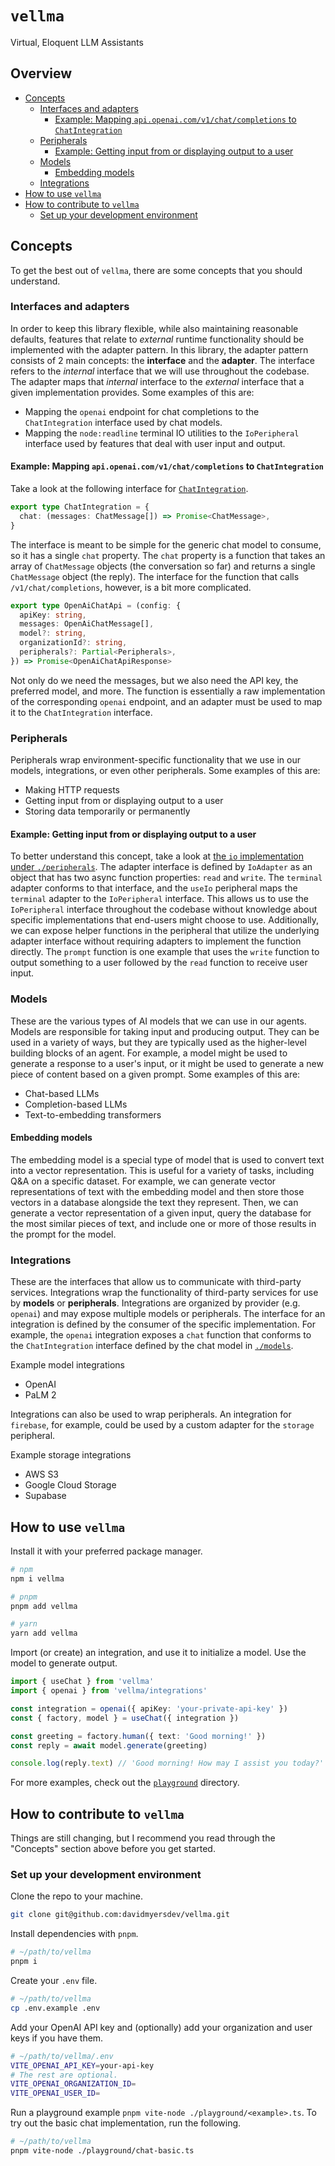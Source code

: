 # `vellma` <!-- omit in toc -->

Virtual, Eloquent LLM Assistants

## Overview <!-- omit in toc -->

- [Concepts](#concepts)
  - [Interfaces and adapters](#interfaces-and-adapters)
    - [Example: Mapping `api.openai.com/v1/chat/completions` to `ChatIntegration`](#example-mapping-apiopenaicomv1chatcompletions-to-chatintegration)
  - [Peripherals](#peripherals)
    - [Example: Getting input from or displaying output to a user](#example-getting-input-from-or-displaying-output-to-a-user)
  - [Models](#models)
    - [Embedding models](#embedding-models)
  - [Integrations](#integrations)
- [How to use `vellma`](#how-to-use-vellma)
- [How to contribute to `vellma`](#how-to-contribute-to-vellma)
  - [Set up your development environment](#set-up-your-development-environment)

## Concepts

To get the best out of `vellma`, there are some concepts that you should understand.

### Interfaces and adapters

In order to keep this library flexible, while also maintaining reasonable defaults, features that relate to _external_ runtime functionality should be implemented with the adapter pattern. In this library, the adapter pattern consists of 2 main concepts: the **interface** and the **adapter**. The interface refers to the _internal_ interface that we will use throughout the codebase. The adapter maps that _internal_ interface to the _external_ interface that a given implementation provides. Some examples of this are:

- Mapping the `openai` endpoint for chat completions to the `ChatIntegration` interface used by chat models.
- Mapping the `node:readline` terminal IO utilities to the `IoPeripheral` interface used by features that deal with user input and output.

#### Example: Mapping `api.openai.com/v1/chat/completions` to `ChatIntegration`

Take a look at the following interface for [`ChatIntegration`](./models/src/chat/index.ts#5).

```ts
export type ChatIntegration = {
  chat: (messages: ChatMessage[]) => Promise<ChatMessage>,
}
```

The interface is meant to be simple for the generic chat model to consume, so it has a single `chat` property. The `chat` property is a function that takes an array of `ChatMessage` objects (the conversation so far) and returns a single `ChatMessage` object (the reply). The interface for the function that calls `/v1/chat/completions`, however, is a bit more complicated.

```ts
export type OpenAiChatApi = (config: {
  apiKey: string,
  messages: OpenAiChatMessage[],
  model?: string,
  organizationId?: string,
  peripherals?: Partial<Peripherals>,
}) => Promise<OpenAiChatApiResponse>
```

Not only do we need the messages, but we also need the API key, the preferred model, and more. The function is essentially a raw implementation of the corresponding `openai` endpoint, and an adapter must be used to map it to the `ChatIntegration` interface.

### Peripherals

Peripherals wrap environment-specific functionality that we use in our models, integrations, or even other peripherals. Some examples of this are:

- Making HTTP requests
- Getting input from or displaying output to a user
- Storing data temporarily or permanently

#### Example: Getting input from or displaying output to a user

To better understand this concept, take a look at [the `io` implementation under `./peripherals`](./peripherals/src/io/index.ts). The adapter interface is defined by `IoAdapter` as an object that has two async function properties: `read` and `write`. The `terminal` adapter conforms to that interface, and the `useIo` peripheral maps the `terminal` adapter to the `IoPeripheral` interface. This allows us to use the `IoPeripheral` interface throughout the codebase without knowledge about specific implementations that end-users might choose to use. Additionally, we can expose helper functions in the peripheral that utilize the underlying adapter interface without requiring adapters to implement the function directly. The `prompt` function is one example that uses the `write` function to output something to a user followed by the `read` function to receive user input.

### Models

These are the various types of AI models that we can use in our agents. Models are responsible for taking input and producing output. They can be used in a variety of ways, but they are typically used as the higher-level building blocks of an agent. For example, a model might be used to generate a response to a user's input, or it might be used to generate a new piece of content based on a given prompt. Some examples of this are:

- Chat-based LLMs
- Completion-based LLMs
- Text-to-embedding transformers

#### Embedding models

The embedding model is a special type of model that is used to convert text into a vector representation. This is useful for a variety of tasks, including Q&A on a specific dataset. For example, we can generate vector representations of text with the embedding model and then store those vectors in a database alongside the text they represent. Then, we can generate a vector representation of a given input, query the database for the most similar pieces of text, and include one or more of those results in the prompt for the model.

### Integrations

These are the interfaces that allow us to communicate with third-party services. Integrations wrap the functionality of third-party services for use by **models** or **peripherals**. Integrations are organized by provider (e.g. `openai`) and may expose multiple models or peripherals. The interface for an integration is defined by the consumer of the specific implementation. For example, the `openai` integration exposes a `chat` function that conforms to the `ChatIntegration` interface defined by the chat model in [`./models`](./models/src/chat/index.ts).

Example model integrations

- OpenAI
- PaLM 2

Integrations can also be used to wrap peripherals. An integration for `firebase`, for example, could be used by a custom adapter for the `storage` peripheral.

Example storage integrations

- AWS S3
- Google Cloud Storage
- Supabase

## How to use `vellma`

Install it with your preferred package manager.

```bash
# npm
npm i vellma

# pnpm
pnpm add vellma

# yarn
yarn add vellma
```

Import (or create) an integration, and use it to initialize a model. Use the model to generate output.

```ts
import { useChat } from 'vellma'
import { openai } from 'vellma/integrations'

const integration = openai({ apiKey: 'your-private-api-key' })
const { factory, model } = useChat({ integration })

const greeting = factory.human({ text: 'Good morning!' })
const reply = await model.generate(greeting)

console.log(reply.text) // 'Good morning! How may I assist you today?'
```

For more examples, check out the [`playground`](./playground) directory.

## How to contribute to `vellma`

Things are still changing, but I recommend you read through the "Concepts" section above before you get started.

### Set up your development environment

Clone the repo to your machine.

```bash
git clone git@github.com:davidmyersdev/vellma.git
```

Install dependencies with `pnpm`.

```bash
# ~/path/to/vellma
pnpm i
```

Create your `.env` file.

```bash
# ~/path/to/vellma
cp .env.example .env
```

Add your OpenAI API key and (optionally) add your organization and user keys if you have them.

```bash
# ~/path/to/vellma/.env
VITE_OPENAI_API_KEY=your-api-key
# The rest are optional.
VITE_OPENAI_ORGANIZATION_ID=
VITE_OPENAI_USER_ID=
```

Run a playground example `pnpm vite-node ./playground/<example>.ts`. To try out the basic chat implementation, run the following.

```bash
# ~/path/to/vellma
pnpm vite-node ./playground/chat-basic.ts
```
